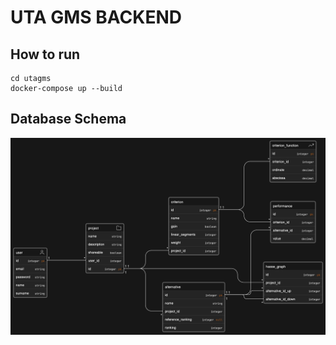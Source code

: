 # UTA GMS BACKEND

## How to run
```commandline
cd utagms
docker-compose up --build
```

## Database Schema
![database schema](./dbSchema.png)

